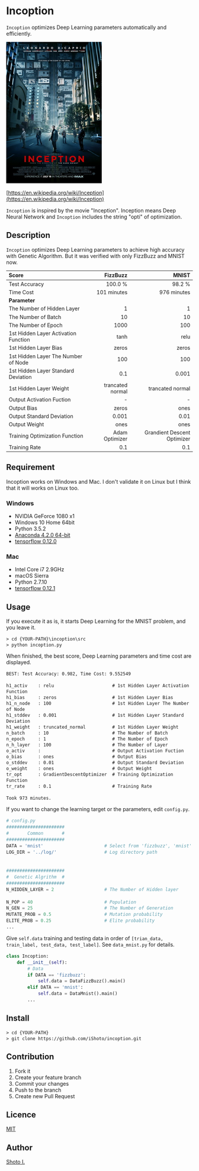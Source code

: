 Incoption
====

`Incoption` optimizes Deep Learning parameters automatically and efficiently.

![pic](inception.jpg)

[https://en.wikipedia.org/wiki/Inception](https://en.wikipedia.org/wiki/Inception)

`Incoption` is inspired by the movie "Inception".
Inception means Deep Neural Network and `Incoption` includes the string "opti" of optimization.


## Description
`Incoption` optimizes Deep Learning parameters to achieve high accuracy with Genetic Algorithm.
But it was verified with only FizzBuzz and MNIST now.

|Score                               |FizzBuzz        |MNIST                      |
|:-----------------------------------|---------------:|--------------------------:|
|Test Accuracy                       |100.0 %         |98.2 %                     |
|Time Cost                           |101 minutes     |976 minutes                |
|**Parameter**                       |                |                           |
|The Number of Hidden Layer          |1               |1                          |
|The Number of Batch                 |10              |10                         |
|The Number of Epoch                 |1000            |100                        |
|1st Hidden Layer Activation Function|tanh            |relu                       |
|1st Hidden Layer Bias               |zeros           |zeros                      |
|1st Hidden Layer The Number of Node |100             |100                        |
|1st Hidden Layer Standard Deviation |0.1             |0.001                      |
|1st Hidden Layer Weight             |trancated normal|trancated normal           |
|Output Activation Fuction           |-               |-                          |
|Output Bias                         |zeros           |ones                       |
|Output Standard Deviation           |0.001           |0.01                       |
|Output Weight                       |ones            |ones                       |
|Training Optimization Function      |Adam Optimizer  |Grandient Descent Optimizer|
|Training Rate                       |0.1             |0.1                        |


## Requirement
Incoption works on Windows and Mac.
I don't validate it on Linux but I think that it will works on Linux too.

### Windows
- NVIDIA GeForce 1080 x1
- Windows 10 Home 64bit
- Python 3.5.2
- [Anaconda 4.2.0 64-bit](https://www.continuum.io/downloads)
- [tensorflow 0.12.0](https://www.tensorflow.org/get_started/os_setup)

### Mac
- Intel Core i7 2.9GHz
- macOS Sierra
- Python 2.7.10
- [tensorflow 0.12.1](https://www.tensorflow.org/get_started/os_setup)


## Usage
If you execute it as is, it starts Deep Learning for the MNIST problem, and you leave it.

```
> cd {YOUR-PATH}\incoption\src
> python incoption.py
```

When finished, the best score, Deep Learning parameters and time cost are displayed.

```
BEST: Test Accuracy: 0.982, Time Cost: 9.552549

h1_activ    : relu                      # 1st Hidden Layer Activation Function
h1_bias     : zeros                     # 1st Hidden Layer Bias
h1_n_node   : 100                       # 1st Hidden Layer The Number of Node
h1_stddev   : 0.001                     # 1st Hidden Layer Standard Deviation
h1_weight   : truncated_normal          # 1st Hidden Layer Weight
n_batch     : 10                        # The Number of Batch
n_epoch     : 1                         # The Number of Epoch
n_h_layer   : 100                       # The Number of Layer
o_activ     :                           # Output Activation Fuction
o_bias      : ones                      # Output Bias
o_stddev    : 0.01                      # Output Standard Deviation
o_weight    : ones                      # Output Weight
tr_opt      : GradientDescentOptimizer  # Training Optimization Function
tr_rate     : 0.1                       # Training Rate

Took 973 minutes.
```

If you want to change the learning target or the parameters, edit `config.py`.

```python
# config.py
######################
#       Common       #
######################
DATA = 'mnist'                       # Select from 'fizzbuzz', 'mnist'
LOG_DIR = '../log/'                  # Log directory path


######################
#  Genetic Algrithm  #
######################
N_HIDDEN_LAYER = 2                   # The Number of Hidden layer

N_POP = 40                           # Population
N_GEN = 25                           # The Number of Generation
MUTATE_PROB = 0.5                    # Mutation probability
ELITE_PROB = 0.25                    # Elite probability
...
```

Give `self.data` training and testing data in order of `[trian_data, train_label, test_data, test_label]`.
See `data_mnist.py` for details.

```python
class Incoption:
	def __init__(self):
		# Data
		if DATA == 'fizzbuzz':
			self.data = DataFizzBuzz().main()
		elif DATA == 'mnist':
			self.data = DataMnist().main()
        ...
```


## Install
```
> cd {YOUR-PATH}
> git clone https://github.com/iShoto/incoption.git
```


## Contribution
1. Fork it
2. Create your feature branch
3. Commit your changes
4. Push to the branch
5. Create new Pull Request


## Licence
[MIT](https://github.com/iShoto/incoption/blob/master/LICENSE)


## Author
[Shoto I.](https://github.com/iShoto)


